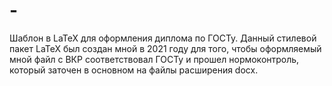 # -
Шаблон в LaTeX для оформления диплома по ГОСТу.
Данный стилевой пакет LaTeX был создан мной в 2021 году для того, чтобы оформляемый мной файл с ВКР соответствовал ГОСТу и прошел нормоконтроль, который заточен в основном на файлы расширения docx.
